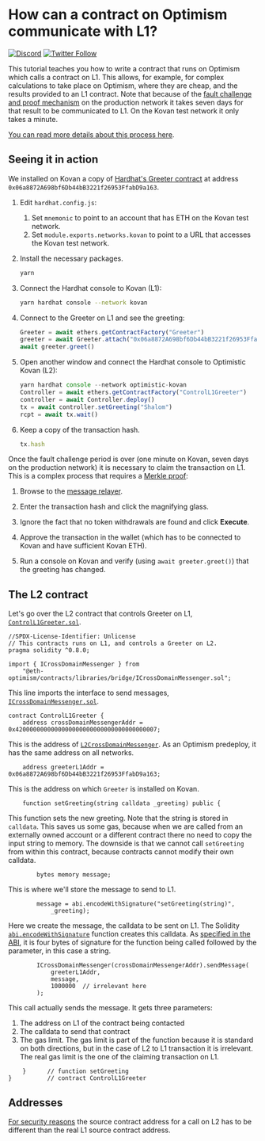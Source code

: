 # How can a contract on Optimism communicate with L1?

[![Discord](https://img.shields.io/discord/667044843901681675.svg?color=768AD4&label=discord&logo=https%3A%2F%2Fdiscordapp.com%2Fassets%2F8c9701b98ad4372b58f13fd9f65f966e.svg)](https://discord.com/channels/667044843901681675)
[![Twitter Follow](https://img.shields.io/twitter/follow/optimismPBC.svg?label=optimismPBC&style=social)](https://twitter.com/optimismPBC)

This tutorial teaches you how to write a contract that runs on Optimism which calls a contract on L1.
This allows, for example, for complex calculations to take place on Optimism, where they are cheap, and the results provided to an L1 contract.
Note that because of the [fault challenge and proof mechanism](https://community.optimism.io/docs/how-optimism-works/#fault-proofs) on the production network it takes seven days for that result to be communicated to L1. On the Kovan test network it only takes a minute.

[You can read more details about this process here](https://community.optimism.io/docs/developers/bridge/messaging/).

## Seeing it in action

We installed on Kovan a copy of [Hardhat's Greeter contract](https://github.com/NomicFoundation/hardhat/blob/master/packages/hardhat-core/sample-projects/basic/contracts/Greeter.sol) at address `0x06a8872A698bf6Db44bB3221f26953FfabD9a163`.


1. Edit `hardhat.config.js`:
   1. Set `mnemonic` to point to an account that has ETH on the Kovan test network. 
   1. Set `module.exports.networks.kovan` to point to a URL that accesses the Kovan test network.

1. Install the necessary packages.

   ```sh
   yarn
   ```

1. Connect the Hardhat console to Kovan (L1):
  
   ```sh
   yarn hardhat console --network kovan
   ```

1. Connect to the Greeter on L1 and see the greeting:

   ```js
   Greeter = await ethers.getContractFactory("Greeter")
   greeter = await Greeter.attach("0x06a8872A698bf6Db44bB3221f26953FfabD9a163")
   await greeter.greet()
   ```

1. Open another window and connect the Hardhat console to Optimistic Kovan (L2):

   ```js
   yarn hardhat console --network optimistic-kovan
   Controller = await ethers.getContractFactory("ControlL1Greeter")
   controller = await Controller.deploy()
   tx = await controller.setGreeting("Shalom")
   rcpt = await tx.wait()
   ```

1. Keep a copy of the transaction hash.

   ```js
   tx.hash
   ```

Once the fault challenge period is over (one minute on Kovan, seven days on the production network) it is necessary to claim the transaction on L1. 
This is a complex process that requires a [Merkle proof](https://medium.com/crypto-0-nite/merkle-proofs-explained-6dd429623dc5):

1. Browse to the [message relayer](https://kovan-optimistic.etherscan.io/messagerelayer).

1. Enter the transaction hash and click the magnifying glass.

1. Ignore the fact that no token withdrawals are found and click **Execute**.

1. Approve the transaction in the wallet (which has to be connected to Kovan and have sufficient Kovan ETH).

1. Run a console on Kovan and verify (using `await greeter.greet()`) that the greeting has changed.


## The L2 contract

Let's go over the L2 contract that controls Greeter on L1, [`ControlL1Greeter.sol`](contracts/ControlL1Greeter.sol).

```solidity
//SPDX-License-Identifier: Unlicense
// This contracts runs on L1, and controls a Greeter on L2.
pragma solidity ^0.8.0;

import { ICrossDomainMessenger } from 
    "@eth-optimism/contracts/libraries/bridge/ICrossDomainMessenger.sol";
```

This line imports the interface to send messages, [`ICrossDomainMessenger.sol`](https://github.com/ethereum-optimism/optimism/blob/develop/packages/contracts/contracts/libraries/bridge/ICrossDomainMessenger.sol).


```solidity
contract ControlL1Greeter {
    address crossDomainMessengerAddr = 0x4200000000000000000000000000000000000007;
```

This is the address of [`L2CrossDomainMessenger`](https://github.com/ethereum-optimism/optimism/blob/develop/packages/contracts/contracts/L2/messaging/L2CrossDomainMessenger.sol). 
As an Optimism predeploy, it has the same address on all networks.

```solidity
    address greeterL1Addr = 0x06a8872A698bf6Db44bB3221f26953FfabD9a163;
```    

This is the address on which `Greeter` is installed on Kovan.

```solidity
    function setGreeting(string calldata _greeting) public {
```

This function sets the new greeting. Note that the string is stored in `calldata`. 
This saves us some gas, because when we are called from an externally owned account or a different contract there no need to copy the input string to memory.
The downside is that we cannot call `setGreeting` from within this contract, because contracts cannot modify their own calldata.

```solidity
        bytes memory message;
```

This is where we'll store the message to send to L1.

```solidity 
        message = abi.encodeWithSignature("setGreeting(string)", 
            _greeting);
```

Here we create the message, the calldata to be sent on L1.
The Solidity [`abi.encodeWithSignature`](https://docs.soliditylang.org/en/v0.8.12/units-and-global-variables.html?highlight=abi.encodeWithSignature#abi-encoding-and-decoding-functions) function creates this calldata.
As [specified in the ABI](https://docs.soliditylang.org/en/v0.5.3/abi-spec.html), it is four bytes of signature for the function being called followed by the parameter, in this case a string.

```solidity
        ICrossDomainMessenger(crossDomainMessengerAddr).sendMessage(
            greeterL1Addr,
            message,
            1000000  // irrelevant here
        );
```

This call actually sends the message. It gets three parameters:

1. The address on L1 of the contract being contacted
1. The calldata to send that contract
1. The gas limit. 
   The gas limit is part of the function because it is standard on both directions, but in the case of L2 to L1 transaction it is irrelevant.
   The real gas limit is the one of the claiming transaction on L1.


```solidity
    }      // function setGreeting 
}          // contract ControlL1Greeter
```

## Addresses

[For security reasons](https://community.optimism.io/docs/developers/build/differences/#using-eth-in-contracts) the source contract address for a call on L2 has to be different than the real L1 source contract address.